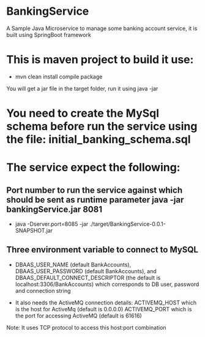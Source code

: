 # BankingService
A Sample Java Microservice to manage some banking account service, it is built using SpringBoot framework

# This is maven project to build it use:

- mvn clean install compile package

You will get a jar file in the target folder, run it using java -jar  

# You need to create the MySql schema before run the service using the file: initial_banking_schema.sql

# The service expect the following:

## Port number to run the service against which should be sent as runtime parameter java -jar bankingService.jar 8081
- java -Dserver.port=8085 -jar ./target/BankingService-0.0.1-SNAPSHOT.jar

## Three environment variable to connect to MySQL

- DBAAS_USER_NAME (default BankAccounts), DBAAS_USER_PASSWORD (default BankAccounts), and DBAAS_DEFAULT_CONNECT_DESCRIPTOR (the default is localhost:3306/BankAccounts) which corresponds to DB user, password and connection string  

- It also needs the ActiveMQ connection details:
ACTIVEMQ_HOST which is the host for ActiveMq (default is 0.0.0.0)
ACTIVEMQ_PORT which is the port for accessing ActiveMQ (default is 61616)

Note: It uses TCP protocol to access this host:port combination
